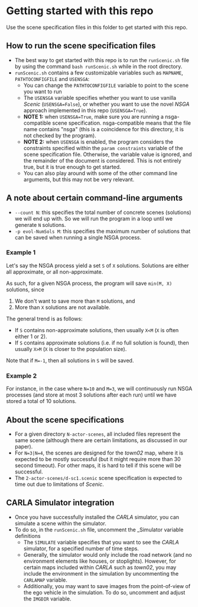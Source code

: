 # Getting started with this repo
Use the scene specification files in this folder to get started with this repo.

## How to run the scene specification files
* The best way to get started with this repo is to run the `runScenic.sh` file by using the command `bash runScenic.sh` while in the root directory.
* `runScenic.sh` contains a few customizable variables such as `MAPNAME`, `PATHTOCONFIGFILE` and `USENSGA`:
  * You can change the `PATHTOCONFIGFILE` variable to point to the scene you want to run
  * The `USENSGA` variable specifies whether you want to use vanilla _Scenic_ (`USENSGA=False`), or whether you want to use the novel _NSGA_ approach implemented in this repo (`USENSGA=True`). 
  * __NOTE 1:__ when `USENSGA=True`, make sure you are running a nsga-compatible scene specification. nsga-compatible means that the file name contains "nsga" (this is a coincidence for this directory, it is not checked by the program).
  * __NOTE 2:__ when `USENSGA` is enabled, the program considers the constraints specified within the `param constraints` variable of the scene specification file. Otherwise, the variable value is ignored, and the remainder of the document is considered. This is not entirely true, but it is true enough to get started.
  * You can also play around with some of the other command line arguments, but this may not be very relevant.

## A note about certain command-line arguments
* `--count N`: this specifies the total number of concrete scenes (solutions) we will end up with. So we will run the program in a loop until we generate `N` solutions.
* `-p evol-NumSols M`: this specifies the maximum number of solutions that can be saved when running a single NSGA process.

### Example 1
Let's say the NSGA process yield a set `S` of `X` solutions. Solutions are either all approximate, or all non-approximate.

As such, for a given NSGA process, the program will save `min(M, X)` solutions, since
1. We don't want to save more than `M` solutions, and
2. More than `X` solutions are not available.

The general trend is as follows:
* If `S` contains non-approximate solutions, then usually `X<M` (`X` is often either 1 or 2).
* If `S` contains approximate solutions (i.e. if no full solution is found), then usually `X>M` (`X` is closer to the population size).

Note that if `M=-1`, then all solutions in `S` will be saved.

### Example 2
For instance, in the case where `N=10` and `M=3`, we will continuously run NSGA processes (and store at most 3 solutions after each run) until we have stored a total of 10 solutions.

## About the scene specifications
* For a given directory `N-actor-scenes`, all included files represent the same scene (although there are certain limitations, as discussed in our paper).
* For `N=3|N=4`, the scenes are designed for the _town02_ map, where it is expected to be mostly successful (but it might require more than 30 second timeout). For other maps, it is hard to tell if this scene will be successful.
* The `2-actor-scenes/d-sc1.scenic` scene specification is expected to time out due to limitations of _Scenic_.

## CARLA Simulator integration
* Once you have successfully installed the _CARLA_ simulator, you can simulate a scene within the simulator.
* To do so, in the `runScenic.sh` file, uncomment the _Simulator variable definitions
  * The `SIMULATE` variable specifies that you want to see the _CARLA_ simulator, for a specified number of time steps.
  * Generally, the simulator would only include the road network (and no environment elements like houses, or stoplights). However, for certain maps included within _CARLA_ such as _town02_, you may include the environment in the simulation by uncommenting the `CARLAMAP` variable.
  * Additionally, you may want to save images from the point-of-view of the ego vehicle in the simulation. To do so, uncomment and adjust the `IMGDIR` variable.
